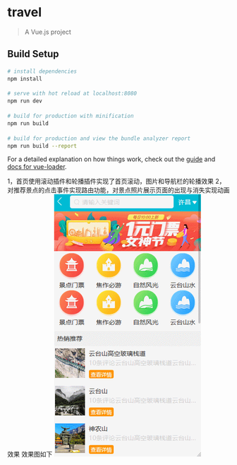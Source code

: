 # travel

> A Vue.js project

## Build Setup

``` bash
# install dependencies
npm install

# serve with hot reload at localhost:8080
npm run dev

# build for production with minification
npm run build

# build for production and view the bundle analyzer report
npm run build --report
```

For a detailed explanation on how things work, check out the [guide](http://vuejs-templates.github.io/webpack/) and [docs for vue-loader](http://vuejs.github.io/vue-loader).

1，首页使用滚动插件和轮播插件实现了首页滚动，图片和导航栏的轮播效果
2，对推荐景点的点击事件实现路由功能，对景点照片展示页面的出现与消失实现动画效果
效果图如下
![点击查看动态效果](https://github.com/XiaoQueXinggg/travel.com/blob/master/src/assets/img/GIF.gif)
